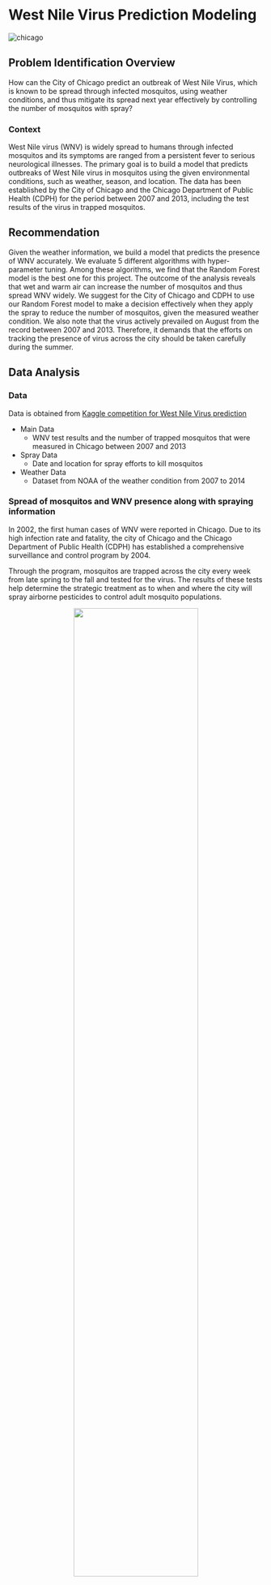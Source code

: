 # West Nile Virus Prediction Modeling

![chicago](datasets/images/chiskyline.png)

<!--
## Data is obtained from Kaggle competition: 
[West Nile Virus Competition](https://www.kaggle.com/competitions/predict-west-nile-virus/overview)

## Project Description:
-->

## Problem Identification Overview

How can the City of Chicago predict an outbreak of West Nile Virus, which is known to be spread through infected mosquitos, using weather conditions, and thus mitigate its spread next year effectively by controlling the number of mosquitos with spray?


### Context

West Nile virus (WNV) is widely spread to humans through infected mosquitos and its symptoms areranged from a persistent fever to serious neurological illnesses. The primary goal is to build a model that predicts outbreaks of West Nile virus in mosquitos using the given environmental conditions, such as weather, season, and location. The data has been established by the City of Chicago and the Chicago Department of Public Health (CDPH) for the period between 2007 and 2013, including the test results of the virus in trapped mosquitos.

## Recommendation

Given the weather information, we build a model that predicts the presence of WNV accurately. Weevaluate 5 different algorithms with hyper-parameter tuning. Among these algorithms, we find that theRandom Forest model is the best one for this project. The outcome of the analysis reveals that wet andwarm air can increase the number of mosquitos and thus spread WNV widely. We suggest for the City ofChicago and CDPH to use our Random Forest model to make a decision effectively when they apply thespray to reduce the number of mosquitos, given the measured weather condition. We also note that the virusactively prevailed on August from the record between 2007 and 2013. Therefore, it demands that the effortson tracking the presence of virus across the city should be taken carefully during the summer.


## Data Analysis

### Data
Data is obtained from [Kaggle competition for West Nile Virus prediction](https://www.kaggle.com/competitions/predict-west-nile-virus/overview)

- Main Data
	- WNV test results and the number of trapped mosquitos that were measured in Chicago between2007 and 2013
- Spray Data
	- Date and location for spray efforts to kill mosquitos
- Weather Data
	- Dataset from NOAA of the weather condition from 2007 to 2014

	
### Spread of mosquitos and WNV presence along with spraying information

In 2002, the first human cases of WNV were reported in Chicago. Due to its high infection rate and fatality,the city of Chicago and the Chicago Department of Public Health (CDPH) has established a comprehensivesurveillance and control program by 2004.
Through the program, mosquitos are trapped across the city every week from late spring to the fall andtested for the virus. The results of these tests help determine the strategic treatment as to when and wherethe city will spray airborne pesticides to control adult mosquito populations.

<p align="center" width=100%>
   <img src="output/figures/Map_num_mos_positive_w_spray.png" width=70%>
   <div align="center"><i>Figure 1. The cumulative number of trapped mosquitos and the presence of WNV between 2007 and 2013. The pink shade indicates the location where spraying was conducted to control the mosquitos.</i></div>
</p>

Figure 1. shows WNV outbreaks and the cumulative number of trapped mosquitos between 2007 and2013. It is apparent that mosquitos are broadly distributed across the entire city of Chicago, and the presenceof WNV is naively proportion to the number of mosquitos: the largest WNV-positive case (red circle; > 60)is found where the collective number of mosquitos is larger than 20,000.

In order to reduce the number of mosquitos, the City of Chicago has applied a spray across the city. Thelocations of the spray were overlaid as pink circles in Figure 1. We can see that the spray is considerablyeffective to control the mosquito population, and thus minimize the spread of WNV.

### Species of Mosquitos

There are 6 species in the trapped mosquitos: Culex Erraticus, Culex Pipens, Culex Restuans, CulexSalinarius, Culex Tarsalis, and Culex Territans. Figure 2 shows that Culex Pipens is the most trapped onein the species. Interestingly, WNV is transferred only by the specific species: Culex Pipens and CulexRestuans. The number count of WNV from other species is zero. Explaining the medical connectionbetween the virus and species of mosquito is beyond the scope of this report. However, it would be notableto identify the dominant species that potentially carry the virus, as it can help select the specific insecticidespray to effectively reduce the target mosquitos.

<p align="center" width=100%>
   <img src="output/figures/num_mos_speices.png" width=49%>
   <img src="output/figures/WNV_positive_species.png" width=49%>
   <div align="center"><i>Figure 2. The number of trapped mosquitos (left panel) and the WNV-positive cases (right panel) depending on the species of mosquitos</i></div>
</p>

### WNV-Positive Cases by date

Figure 3. shows the total number of WNV-positive cases, which were grouped by year and month. We cansee that WNV is significantly active in 2007 and 20013, while is inactive in 2009 and 2011. The goal ofthis project is to understand how the spread of WNV is affected by the weather condition, so that we canhelp the City of Chicago plan the strategy of spraying effectively. Another interesting trend is that the totalcount of WNV positive case is dominant in August. We will check if high temperature or wet air during thesummer influence the spread of the virus.

<p align="center" width=100%>
   <img src="output/figures/WNV_positive_month.png" width=70%>
   <div align="center"><i>Figure 3. The stacked bar chart for WNV-positive cases, which were grouped by year and month</i></div>
</p>

### A detailed description of the Weather Dataset

In this analysis, weather conditions are measured from two stations, which were located near the City ofChicago: station 1 is near Chicago O’hare International Airport and station 2 is near Chicago MidwayInternational Airport. It contains local climatological data between 2007 and 2015: dailymaximum/minimum temperature, average temperature, a departure from normal, dew point, wet bulb,heating, cooling, sunrise, sunset, weather type, snow, daily total precipitation, pressure, wind speed, andwind direction.
As seen in Figure 4, the most of features have seasonal characteristics, where some patterns are repeatedyearly. For example, it is obvious that the average temperature is highest for July to August and lowest inNovember. Note that the weather was measured between April and November every year. In Figure 3, blueand orange colors represent the weather condition measured from station 1 and station 2, respectively. Itshows that both data are highly consistent with each other as the stations are located closely. In order tominimize complexity, we make use of the weather data only from station 1.
There are some missing values in the weather dataset. For the missing values in the average temperature (Tavg), wereplace the values with the mean of maximum and minimum temperature (Tmin + Tmax)/2. The missing values in therest features are filled with the forward method, as the features are continuous.

<p align="center" width=100%>
   <img src="output/figures/Weather_Stations.png" width=70%>
   <div align="center"><i>Figure 4. Weather conditions, which is observed from Station 1 and Station 2 between 2007 and 2015</i></div>
</p>

Figure 5. shows the average temperature between 2007 and 2014. In general, the temperature lies within 65 ~ 70degrees Fahrenheit, while the lowest average temperature was observed in 2009. It is expected that temperature wouldbe of importance as it affects the condition of the population of mosquitos, which potentially carry WNV.

<p align="center" width=100%>
   <img src="output/figures/Tavg_year.png" width=70%>
   <div align="center"><i>Figure 5. Box plot for the average temperature between 2007 and 2014</i></div>
</p>

### Average temperature vs. Mosquitos / WNV

It is expected that the number of mosquitos and WNV cases are affected by the weather condition. Beforeestablishing machine learning models, we take look at the relationship by displaying the data.
Figure 6 shows the correlation between the average temperature and the number of mosquitos and WNVpresence. It is apparent that mosquitos and WNV are more prevalent in higher temperature: the number ofmosquitos increases up to 6000 and the number of WNV cases increases up to 40 when the averagetemperature is higher than 70 degrees in Fahrenheit. Below the temperature, the number of mosquitos issmaller than 1000, and thus no significant spread of WNV.

<p align="center" width=100%>
   <img src="output/figures/WNV_positive_Tavg.png" width=70%>
   <div align="center"><i>Figure 6. Correlation between the average temperature and the number of mosquitos& WMV presence.</i></div>
</p>

The annual presence of WNV-positive cases is affected by the average temperature. The box plots in Figure7 show that the average temperature is generally higher in 2007 and 2013 when WNV is actively detected(see the orange boxes where WNV is positive).

<p align="center" width=100%>
   <img src="output/figures/Tavg_year_WNV_station1.png" width=49%>
   <img src="output/figures/Tavg_year_WNV_station2.png" width=49%>
   <div align="center"><i>Figure 7. The average temperature along with WNV presence between 2007 and 2013</i></div>
</p>


## Data Engineering

In order to prepare the dataset for building a model, we scrutinize the data in depth and select the feature ofinterest. Firstly, we change the data format for the categorical features (Species and CodeSum) by labelencoder. Since the machine learning model cannot handle non-numeric variables, we convert the categoricalvalues to corresponding numbers. Secondly, we note that the weather can give an impact on the conditionfor the proliferation of mosquitos and thus the spread of WNV in a certain period. Therefore, we addfeatures that contain weather data, which is shifted to 1, 3, and 7 days before (denoted to “_1, _3, _7”).
In this project, WNV presence, the target variable, is highly imbalanced. The positive case is only 5% ofobservations. Since such a high imbalance severely hampers building an accurate model, we adjust thedataset by under-sampling the majority case (here the negative WNV). Handling imbalance can be furtherimproved and tested with other techniques, such as the Synthetic Minority Oversampling Technique(SMOTE), but we merely make use of under-sampling in this analysis.
We reduce the feature size by eliminating not-interested features. The importance of features is evaluatedwith [Weight of Evidence (WoE) and Information Value (IV)](https://github.com/pankajkalania/IV-WOE) . Based on the suggested criteria (not important when IV < 0.02), we explore the dataset and re-iterate the criteria values. In this analysis, we eliminate features where their IV values are smaller than 0.01, and the data size is reduced from 68 to 47. 

The features that are strongly correlated to other features can make it difficult in distinguishing betweentheir individual effects on the dependent variable, the presence of WNV in this analysis. To reduce multicollinearity, we evaluate the [Variance Inflation Factor (VIF)](https://www.geeksforgeeks.org/detecting-multicollinearity-with-vifpython/), which picks each feature and regresses itagainst all of the other features. By definition, VIF values are related to R-squared values, so higher VIFvalues indicate a higher correlation. It is well accepted that a VIF value above 5 denotes the feature in a
high multi-collinearity. Using this process, we remove all features that are highly correlated against theother features, and the number of the features is reduced to 11.

The correlation between features in the final dataset that is ready for modeling is depicted in Figure 8. Asseen in the Figure, the selected features are relatively independent of each other.

<p align="center" width=100%>
   <img src="output/figures/Corr_map.jpg" width=100%>
   <div align="center"><i>Figure 8. Correlation map between features after removing features that are highly correlated to the other features.</i></div>
</p>

## Modeling

Using the cleaned & reduced dataset, we build up a model with 5 different methods: Logistic regression,Random Forest, Gaussian Bayes, Support Vector Machine (SVM), and K-Nearest Neighbors. For eachmethod, we perform hyper-parameter tuning with randomized search cross-validation to optimize eachmodel.
After finding the optimized setups, we compare the best models by using the ***Area Under Curve (AUC)***value for the ***Receiver Operating Characteristics (ROC) curve***, which is the probability curve between thefalse positive rate and the true positive rate. In this benchmark, we find that in this analysis, the RandomForest model covers most areas among the models (see Figure 9). In Figure 10, it is clear that the AUCscore is highest in the Random Forest model, whose value is 0.84. More robust models, such as LogisticRegression and Gaussian Bayes, have significantly low scores as expected.

<p align="center" width=100%>
   <img src="output/figures/ROC_all.jpg" width=70%>
   <div align="center"><i>Figure 9. Comparison of receiver operating characteristic curve for the different models.</i></div>
</p>

<p align="center" width=100%>
   <img src="output/figures/ROC_AUC_all.jpg" width=70%>
   <div align="center"><i>Figure 10. The comparison of best Area Under Curve scores for the different models.</i></div>
</p>

Figure 11 shows the confusion matrix for the Random Forest model, which is the best one among themodel we test. As seen in the figure, the precision (True Positive / (True Positive + False Positive)) is 0.75and the recall (True Positive / (True Positive + False Negative)) is 0.81. Since this analysis aims to predictthe presence of the virus, reducing a false negative result is relatively more important than reducing a falsepositive. Therefore, we are focusing on the recall value carefully in this problem. Along with the high valueof the AUC score, the Random Forest model yields a recall value of 0.81, which is higher than that of anyother models.

<p align="center" width=100%>
   <img src="output/figures/confusion_RandomForest.jpg" width=70%>
   <div align="center"><i>Figure 11. Confusion matrix for Random Forest Model</i></div>
</p>

## Importance of Features

In order to understand what are the main features that affect the output of our model, we make use of the[Shapley Additive exPlanations (SHAP) method](https://towardsdatascience.com/using-shap-values-to-explain-how-your-machine-learningmodel-works-732b3f40e137), which discloses the individual contribution of each feature to the output of the model.
Figure 12 shows a bar plot and a violin plot, which describe the relative importance of the individualfeature. The top two key features are the wind direction 3 days before the observation (ResultDir_3d) andthe total precipitation 1 day before the observation (PrecipTotal_1d). In the violin plot, we can see that thewind that blows from a high angle (see the red color) results in producing strong positive SHAP values.This is likely because the wind from a certain direction helps mosquitos being proliferated. The wind maycontain some ingredients that favor the environment for mosquito incubation, such as wet and warm air.Similarly, the total precipitation can increase humidity in the air, and thus help a mosquito-favoredenvironment. Interestingly, heating is the least important feature as we see in Figure 12. This implies thatheating has almost no contribution to the prediction of WNV presence.

<p align="center" width=100%>
   <img src="output/figures/SHAP_bar.jpg" width=49%>
   <img src="output/figures/SHAP_violin.jpg" width=49%>
   <div align="center"><i>Figure 11. Confusion matrix for Random Forest Model</i></div>
</p>


## Further Suggestion

In this analysis, we have a caveat that the effect of spray at some locations is already considered in thedataset. Therefore, it may cause some deviation from the output of the model, in which the number ofmosquitos is not controlled by humans but is merely affected by nature. As we can see in Figure 1, theeffect of spray is not trivial: the spray can reduce the number of mosquitos significantly. To build a modelthat predicts the presence of WNV by the weather condition (not by humans), we may separate the datasetbetween sprayed and non-sprayed regions and use a non-contaminated one. This also helps evaluate theeffect of the spray in depth.


## Conclusion

In this work, given the weather information, we build a model that predicts the presence of WNV in theCity of Chicago. As a preprocess, we

- impute the missing data by checking the characteristics of features,- mitigate the imbalanced dataset by undersampling of majority case (WNV negative case),- eliminate the less important features using the Weight of Evidence and Information Value technique,- eliminate the features with a high degree of multi-collinearity using the Variation Information Factormethod.

With the cleaned dataset, we benchmark 5 different models: Linear Regression, Random Forest, GaussianNaïve Bayes, Support Vector Machine, and K-Nearest Neighbors. We perform a hyper-parameter tuningfor each model and find that Random Forest is the best one among the models, which is judged by the AUCscore and the retail value.
Finally, we evaluate the features that give a strong contribution to the prediction by using the SHAPmethod. The top two key features are the wind direction 3 days before the observation (*ResultDir_3d*) andthe total precipitation 1 day before the observation (*PrecipTotal_1d*). These features have a high positivecontribution when their values are high.

